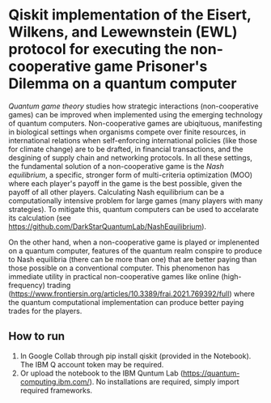 # Qiskit implementation of the Eisert, Wilkens, and Lewewnstein (EWL) protocol for executing the non-cooperative game Prisoner's Dilemma on a quantum computer

*Quantum game theory* studies how strategic interactions (non-cooperative games) can be improved when implemented using the emerging technology of quantum computers. Non-cooperative games are ubiqituous, manifesting in biological settings when organisms compete over finite resources, in international relations when self-enforcing international policies (like those for climate change) are to be drafted, in financial transactions, and the desgining of supply chain and networking protocols. In all these settings, the fundamental solution of a non-cooperative game is the *Nash equilibrium*, a specific, stronger form of multi-criteria optimization (MOO) where each player's payoff in the game is the best possible, given the payoff of all other players. Calculating Nash equilibrium can be a computationally intensive problem for large games (many players with many strategies). To mitigate this, quantum computers can be used to accelarate its calculation (see https://github.com/DarkStarQuantumLab/NashEquilibrium). 

On the other hand, when a non-cooperative game is played or implenented on a quantum computer, features of the quantum realm conspire to produce to Nash equilibria (there can be more than one) that are better paying than those possible on a conventional computer. This phenomenon has immediate utility in practical non-cooperative games like online (high-frequency) trading (https://www.frontiersin.org/articles/10.3389/frai.2021.769392/full) where the quantum computational implementation can produce better paying trades for the players. 



## How to run

1. In Google Collab through pip install qiskit (provided in the Notebook). The IBM Q account token may be required. 
2. Or upload the notebook to the IBM Quntum Lab (https://quantum-computing.ibm.com/). No installations are required, simply import required frameworks.
